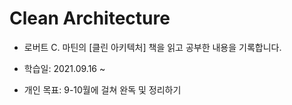 # Clean Architecture

- 로버트 C. 마틴의 [클린 아키텍처] 책을 읽고 공부한 내용을 기록합니다.

- 학습일: 2021.09.16 ~

- 개인 목표: 9-10월에 걸쳐 완독 및 정리하기